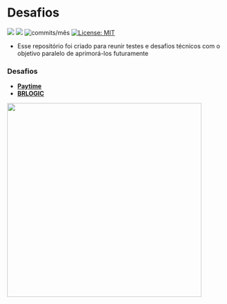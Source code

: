 # Desafios

<img src="https://img.shields.io/github/languages/count/Pereira-Araujo/desafios?style=flat-square"/> <img src="https://img.shields.io/github/last-commit/Pereira-Araujo/desafios?style=flat-square"/> <img alt="commits/mês" src="https://img.shields.io/github/commit-activity/m/Pereira-Araujo/desafios?style=flat-square"/> [![License: MIT](https://img.shields.io/badge/License-MIT-yellow.svg)](https://opensource.org/licenses/MIT)

- Esse repositório foi criado para reunir testes e desafios técnicos com o objetivo paralelo de aprimorá-los futuramente

### Desafios

- [**Paytime**](https://github.com/Pereira-Araujo/desafios/tree/main/desafio_paytime)
- [**BRLOGIC**](https://github.com/Pereira-Araujo/desafios/tree/main/desafio_brlogic)

<img src="https://codinginfinite.com/wp-content/uploads/2019/05/maxresdefault-1.jpg" width="450" />
